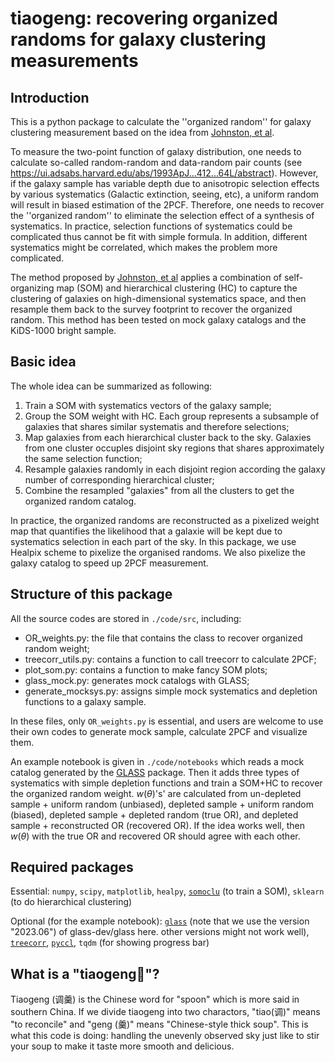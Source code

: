 # tiaogeng: recovering organized randoms for galaxy clustering measurements

## Introduction

This is a python package to calculate the ''organized random'' for galaxy clustering measurement based on the idea from [Johnston, et al](https://arxiv.org/abs/2012.08467).

To measure the two-point function of galaxy distribution, one needs to calculate so-called random-random and data-random pair counts (see https://ui.adsabs.harvard.edu/abs/1993ApJ...412...64L/abstract). However, if the galaxy sample has variable depth due to anisotropic selection effects by various systematics (Galactic extinction, seeing, etc), a uniform random will result in biased estimation of the 2PCF. Therefore, one needs to recover the ''organized random'' to eliminate the selection effect of a synthesis of systematics. In practice, selection functions of systematics could be complicated thus cannot be fit with simple formula. In addition, different systematics might be correlated, which makes the problem more complicated.

The method proposed by [Johnston, et al](https://arxiv.org/abs/2012.08467) applies a combination of self-organizing map (SOM) and hierarchical clustering (HC) to capture the clustering of galaxies on high-dimensional systematics space, and then resample them back to the survey footprint to recover the organized random. This method has been tested on mock galaxy catalogs and the KiDS-1000 bright sample.

## Basic idea

The whole idea can be summarized as following:

1. Train a SOM with systematics vectors of the galaxy sample;
2. Group the SOM weight with HC. Each group represents a subsample of galaxies that shares similar systematis and therefore selections;
3. Map galaxies from each hierarchical cluster back to the sky. Galaxies from one cluster occuples disjoint sky regions that shares approximately the same selection function;
4. Resample galaxies randomly in each disjoint region according the galaxy number of corresponding hierarchical cluster;
5. Combine the resampled "galaxies" from all the clusters to get the organized random catalog.

In practice, the organized randoms are reconstructed as a pixelized weight map that quantifies the likelihood that a galaxie will be kept due to systematics selection in each part of the sky. In this package, we use Healpix scheme to pixelize the organised randoms. We also pixelize the galaxy catalog to speed up 2PCF measurement.

## Structure of this package

All the source codes are stored in `./code/src`, including:

- OR_weights.py: the file that contains the class to recover organized random weight;
- treecorr_utils.py: contains a function to call treecorr to calculate 2PCF;
- plot_som.py: contains a function to make fancy SOM plots;
- glass_mock.py: generates mock catalogs with GLASS;
- generate_mocksys.py: assigns simple mock systematics and depletion functions to a galaxy sample.

In these files, only `OR_weights.py` is essential, and users are welcome to use their own codes to generate mock sample, calculate 2PCF and visualize them.

An example notebook is given in `./code/notebooks` which reads a mock catalog generated by the [GLASS](https://glass.readthedocs.io/en/stable/) package. Then it adds three types of systematics with simple depletion functions and train a SOM+HC to recover the organized random weight. $w(\theta)$'s' are calculated from un-depleted sample + uniform random (unbiased), depleted sample + uniform random (biased), depleted sample + depleted random (true OR), and depleted sample + reconstructed OR (recovered OR). If the idea works well, then $w(\theta)$ with the true OR and recovered OR should agree with each other.

## Required packages

Essential: `numpy`, `scipy`, `matplotlib`, `healpy`, [`somoclu`](https://somoclu.readthedocs.io/en/stable/) (to train a SOM), `sklearn` (to do hierarchical clustering)

Optional (for the example notebook): [`glass`](https://glass.readthedocs.io/en/stable/) (note that we use the version "2023.06") of glass-dev/glass here. other versions might not work well), [`treecorr`](https://rmjarvis.github.io/TreeCorr/_build/html/index.html), [`pyccl`](https://ccl.readthedocs.io/en/latest/index.html), `tqdm` (for showing progress bar)

## What is a "tiaogeng🥄"?

Tiaogeng (调羹) is the Chinese word for "spoon" which is more said in southern China. If we divide tiaogeng into two charactors, "tiao(调)" means "to reconcile" and "geng (羹)" means "Chinese-style thick soup". This is what this code is doing: handling the unevenly observed sky just like to stir your soup to make it taste more smooth and delicious.